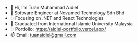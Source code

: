 - 👋 Hi, I’m Tuan Muhammad Aidiel
- 🌱 Software Engineer at Novamed Technology Sdn Bhd
- ✨ Focusing on .NET and React Technologies
- 💞️ Graduated from International Islamic University Malaysia
- ✨ Portfolio: https://aidiel-portfolio.vercel.app/
- 📫 Email: tuanaidiel@gmail.com

<!---
tuanaidiel/tuanaidiel is a ✨ special ✨ repository because its `README.md` (this file) appears on your GitHub profile.
You can click the Preview link to take a look at your changes.
--->
